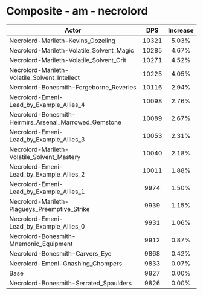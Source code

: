 # Composite - am - necrolord
| Actor | DPS | Increase |
|---|:---:|:---:|
|Necrolord-Marileth-Kevins_Oozeling|10321|5.03%|
|Necrolord-Marileth-Volatile_Solvent_Magic|10285|4.67%|
|Necrolord-Marileth-Volatile_Solvent_Crit|10271|4.52%|
|Necrolord-Marileth-Volatile_Solvent_Intellect|10225|4.05%|
|Necrolord-Bonesmith-Forgeborne_Reveries|10116|2.94%|
|Necrolord-Emeni-Lead_by_Example_Allies_4|10098|2.76%|
|Necrolord-Bonesmith-Heirmirs_Arsenal_Marrowed_Gemstone|10089|2.67%|
|Necrolord-Emeni-Lead_by_Example_Allies_3|10053|2.31%|
|Necrolord-Marileth-Volatile_Solvent_Mastery|10040|2.18%|
|Necrolord-Emeni-Lead_by_Example_Allies_2|10011|1.88%|
|Necrolord-Emeni-Lead_by_Example_Allies_1|9974|1.50%|
|Necrolord-Marileth-Plagueys_Preemptive_Strike|9939|1.15%|
|Necrolord-Emeni-Lead_by_Example_Allies_0|9931|1.06%|
|Necrolord-Bonesmith-Mnemonic_Equipment|9912|0.87%|
|Necrolord-Bonesmith-Carvers_Eye|9868|0.42%|
|Necrolord-Emeni-Gnashing_Chompers|9833|0.07%|
|Base|9827|0.00%|
|Necrolord-Bonesmith-Serrated_Spaulders|9826|0.00%|
